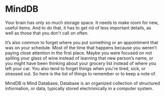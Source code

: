 # MindDB

Your brain has only so much storage space. It needs to make room for new, useful items. And to do that, it has to get rid of less important details, as well as those that you don't call on often.

It’s also common to forget where you put something or an appointment that was on your schedule. Most of the time that happens because you weren’t paying close attention in the first place. Maybe you were focused on not spilling your glass of wine instead of learning that new person’s name, or you might have been thinking about your grocery list instead of where you left your car. You also tend to forget things when you're tired, sick, or stressed out. So here is the list of things to remember or to keep a note of.

MindDB is Mind Database, Database is an organized collection of structured information, or data, typically stored electronically in a computer system.